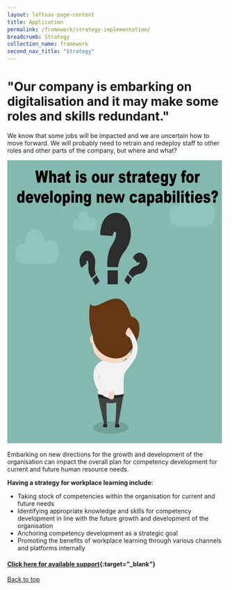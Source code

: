 ```yaml
---
layout: leftnav-page-content
title: Application
permalink: /framework/strategy-implementation/
breadcrumb: Strategy
collection_name: framework
second_nav_title: "Strategy"
---
```




# **"Our company is embarking on digitalisation and it may make some roles and skills redundant."**
	
	
We know that some jobs will be impacted and we are uncertain how to move forward. We will probably need to retrain and redeploy staff to other roles and other parts of the company, but where and what? 


<img src="/images/test/strategyquestion2.png" alt="strategy" style="width:700px;height:650px;">

Embarking on new directions for the growth and development of the organisation can impact the overall plan for competency development for current and future human resource needs.

**Having a strategy for workplace learning include:**

- Taking stock of competencies within the organisation for current and future needs
- Identifying appropriate knowledge and skills for competency development in line with the future growth and development of the organisation
- Anchoring competency development as a strategic goal
- Promoting the benefits of workplace learning through various channels and platforms internally



#### [Click here for available support](https://nyp-wpl-staging.netlify.com/framework/strategy-support/){:target="_blank"}

[Back to top](#top)

